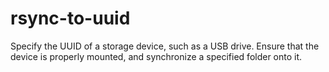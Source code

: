 # rsync-to-uuid
Specify the UUID of a storage device, such as a USB drive. Ensure that the device is properly mounted, and synchronize a specified folder onto it.

